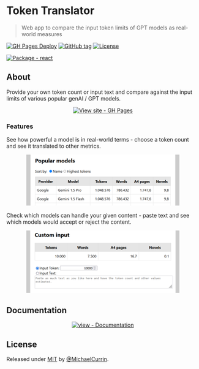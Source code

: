 # Token Translator
> Web app to compare the input token limits of GPT models as real-world measures

[![GH Pages Deploy](https://github.com/MichaelCurrin/token-translator/actions/workflows/main.yml/badge.svg)](https://github.com/MichaelCurrin/token-translator/actions?query=workflow:"GH+Pages+Deploy")
[![GitHub tag](https://img.shields.io/github/tag/MichaelCurrin/token-translator?include_prereleases=&sort=semver&color=blue)](https://github.com/MichaelCurrin/token-translator/releases/)
[![License](https://img.shields.io/badge/License-MIT-blue)](#license)

[![Package - react](https://img.shields.io/github/package-json/dependency-version/MichaelCurrin/token-translator/react?color=blue)](https://www.npmjs.com/package/react)


## About

Provide your own token count or input text and compare against the input limits of various popular genAI / GPT models.

<div align="center">

[![View site - GH Pages](https://img.shields.io/badge/View_site-GH_Pages-2ea44f?style=for-the-badge)](https://michaelcurrin.github.io/token-translator/)

</div>

### Features

See how powerful a model is in real-world terms - choose a token count and see it translated to other metrics.

<div align="center">
    <img src="/sample-1.png" alt="Sample first screenshot" width="400">
</div>

Check which models can handle your given content - paste text and see which models would accept or reject the content.

<div align="center">
    <img src="/sample-2.png" alt="Sample second screenshot" width="400">
</div>


## Documentation

<div align="center">

[![view - Documentation](https://img.shields.io/badge/view-Documentation-blue?style=for-the-badge)](/docs/ "Go to project documentation")

</div>


## License

Released under [MIT](/LICENSE) by [@MichaelCurrin](https://github.com/MichaelCurrin).
